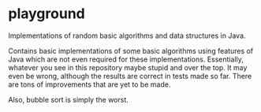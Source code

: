 # playground
Implementations of random basic algorithms and data structures in Java. 

Contains basic implementations of some basic algorithms using features of Java which are not even required for these implementations. Essentially, whatever you see in this repository maybe stupid and over the top. It may even be wrong, although the results are correct in tests made so far. There are tons of improvements that are yet to be made.

Also, bubble sort is simply the worst.

